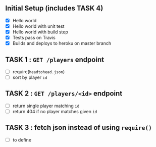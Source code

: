 ## Initial Setup (includes TASK 4)

- [x] Hello world
- [x] Hello world with unit test
- [x] Hello world with build step
- [x] Tests pass on Travis
- [x] Builds and deploys to heroku on master branch

## TASK 1 : `GET /players` endpoint

- [ ] require(`headtohead.json`)
- [ ] sort by player `id`

## TASK 2 : `GET /players/<id>` endpoint

- [ ] return single player matching `id`
- [ ] return 404 if no player matches given `id`

## TASK 3 : fetch json instead of using `require()`

- [ ] to define